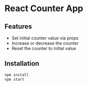 # React Counter App

## Features
- Set initial counter value via props
- Increase or decrease the counter
- Reset the counter to initial value


## Installation
```bash
npm install
npm start